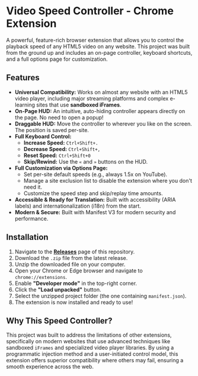 # Video Speed Controller - Chrome Extension

A powerful, feature-rich browser extension that allows you to control the playback speed of any HTML5 video on any website. This project was built from the ground up and includes an on-page controller, keyboard shortcuts, and a full options page for customization.

## Features

*   **Universal Compatibility:** Works on almost any website with an HTML5 video player, including major streaming platforms and complex e-learning sites that use **sandboxed iFrames**.
*   **On-Page HUD:** An intuitive, auto-hiding controller appears directly on the page. No need to open a popup!
*   **Draggable HUD:** Move the controller to wherever you like on the screen. The position is saved per-site.
*   **Full Keyboard Control:**
    *   **Increase Speed:** `Ctrl+Shift+.`
    *   **Decrease Speed:** `Ctrl+Shift+,`
    *   **Reset Speed:** `Ctrl+Shift+0`
    *   **Skip/Rewind:** Use the `«` and `»` buttons on the HUD.
*   **Full Customization via Options Page:**
    *   Set per-site default speeds (e.g., always 1.5x on YouTube).
    *   Manage a site exclusion list to disable the extension where you don't need it.
    *   Customize the speed step and skip/replay time amounts.
*   **Accessible & Ready for Translation:** Built with accessibility (ARIA labels) and internationalization (i18n) from the start.
*   **Modern & Secure:** Built with Manifest V3 for modern security and performance.

## Installation

1.  Navigate to the **[Releases](../../releases)** page of this repository.
2.  Download the `.zip` file from the latest release.
3.  Unzip the downloaded file on your computer.
4.  Open your Chrome or Edge browser and navigate to `chrome://extensions`.
5.  Enable **"Developer mode"** in the top-right corner.
6.  Click the **"Load unpacked"** button.
7.  Select the unzipped project folder (the one containing `manifest.json`).
8.  The extension is now installed and ready to use!

## Why This Speed Controller?

This project was built to address the limitations of other extensions, specifically on modern websites that use advanced techniques like sandboxed `iFrames` and specialized video player libraries. By using a programmatic injection method and a user-initiated control model, this extension offers superior compatibility where others may fail, ensuring a smooth experience across the web.